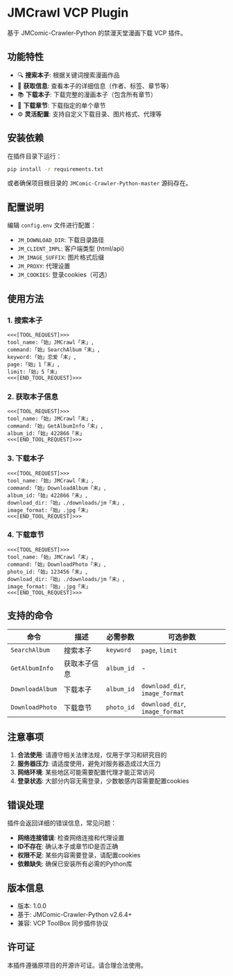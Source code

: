 # JMCrawl VCP Plugin

基于 JMComic-Crawler-Python 的禁漫天堂漫画下载 VCP 插件。

## 功能特性

- 🔍 **搜索本子**: 根据关键词搜索漫画作品
- 📖 **获取信息**: 查看本子的详细信息（作者、标签、章节等）
- 📚 **下载本子**: 下载完整的漫画本子（包含所有章节）
- 📄 **下载章节**: 下载指定的单个章节
- ⚙️ **灵活配置**: 支持自定义下载目录、图片格式、代理等

## 安装依赖

在插件目录下运行：

```bash
pip install -r requirements.txt
```

或者确保项目根目录的 `JMComic-Crawler-Python-master` 源码存在。

## 配置说明

编辑 `config.env` 文件进行配置：

- `JM_DOWNLOAD_DIR`: 下载目录路径
- `JM_CLIENT_IMPL`: 客户端类型 (html/api)
- `JM_IMAGE_SUFFIX`: 图片格式后缀
- `JM_PROXY`: 代理设置
- `JM_COOKIES`: 登录cookies（可选）

## 使用方法

### 1. 搜索本子

```
<<<[TOOL_REQUEST]>>>
tool_name:「始」JMCrawl「末」,
command:「始」SearchAlbum「末」,
keyword:「始」恋爱「末」,
page:「始」1「末」,
limit:「始」5「末」
<<<[END_TOOL_REQUEST]>>>
```

### 2. 获取本子信息

```
<<<[TOOL_REQUEST]>>>
tool_name:「始」JMCrawl「末」,
command:「始」GetAlbumInfo「末」,
album_id:「始」422866「末」
<<<[END_TOOL_REQUEST]>>>
```

### 3. 下载本子

```
<<<[TOOL_REQUEST]>>>
tool_name:「始」JMCrawl「末」,
command:「始」DownloadAlbum「末」,
album_id:「始」422866「末」,
download_dir:「始」./downloads/jm「末」,
image_format:「始」.jpg「末」
<<<[END_TOOL_REQUEST]>>>
```

### 4. 下载章节

```
<<<[TOOL_REQUEST]>>>
tool_name:「始」JMCrawl「末」,
command:「始」DownloadPhoto「末」,
photo_id:「始」123456「末」,
download_dir:「始」./downloads/jm「末」,
image_format:「始」.jpg「末」
<<<[END_TOOL_REQUEST]>>>
```

## 支持的命令

| 命令 | 描述 | 必需参数 | 可选参数 |
|------|------|----------|----------|
| `SearchAlbum` | 搜索本子 | `keyword` | `page`, `limit` |
| `GetAlbumInfo` | 获取本子信息 | `album_id` | - |
| `DownloadAlbum` | 下载本子 | `album_id` | `download_dir`, `image_format` |
| `DownloadPhoto` | 下载章节 | `photo_id` | `download_dir`, `image_format` |

## 注意事项

1. **合法使用**: 请遵守相关法律法规，仅用于学习和研究目的
2. **服务器压力**: 请适度使用，避免对服务器造成过大压力
3. **网络环境**: 某些地区可能需要配置代理才能正常访问
4. **登录状态**: 大部分内容无需登录，少数敏感内容需要配置cookies

## 错误处理

插件会返回详细的错误信息，常见问题：

- **网络连接错误**: 检查网络连接和代理设置
- **ID不存在**: 确认本子或章节ID是否正确
- **权限不足**: 某些内容需要登录，请配置cookies
- **依赖缺失**: 确保已安装所有必需的Python库

## 版本信息

- 版本: 1.0.0
- 基于: JMComic-Crawler-Python v2.6.4+
- 兼容: VCP ToolBox 同步插件协议

## 许可证

本插件遵循原项目的开源许可证。请合理合法使用。